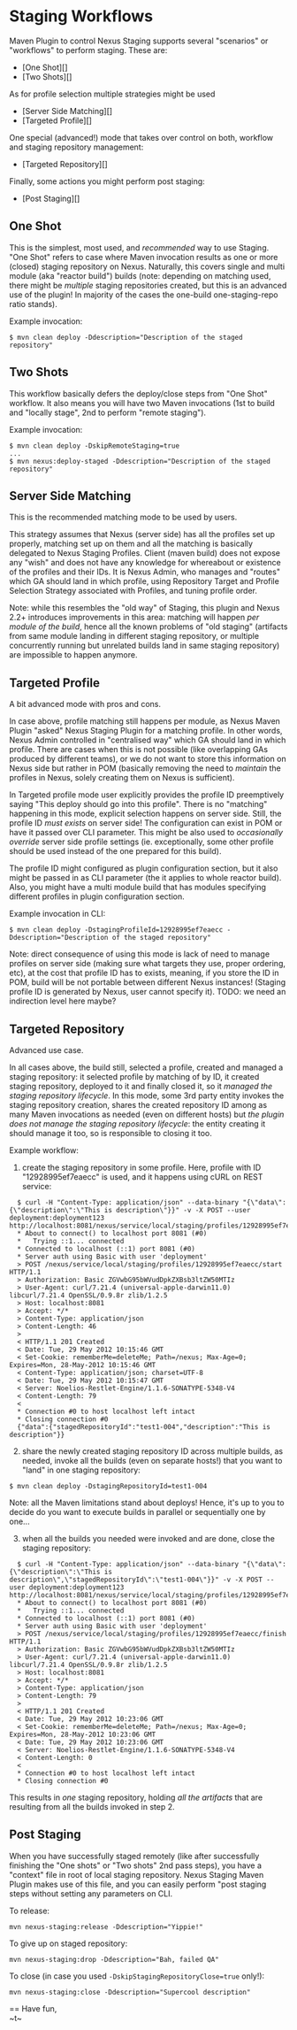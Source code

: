 <!--

    Sonatype Nexus (TM) Open Source Version
    Copyright (c) 2007-2012 Sonatype, Inc.
    All rights reserved. Includes the third-party code listed at http://links.sonatype.com/products/nexus/oss/attributions.

    This program and the accompanying materials are made available under the terms of the Eclipse Public License Version 1.0,
    which accompanies this distribution and is available at http://www.eclipse.org/legal/epl-v10.html.

    Sonatype Nexus (TM) Professional Version is available from Sonatype, Inc. "Sonatype" and "Sonatype Nexus" are trademarks
    of Sonatype, Inc. Apache Maven is a trademark of the Apache Software Foundation. M2eclipse is a trademark of the
    Eclipse Foundation. All other trademarks are the property of their respective owners.

-->

# Staging Workflows

Maven Plugin to control Nexus Staging supports several "scenarios" or "workflows" to perform staging. 
These are:

* [One Shot][]
* [Two Shots][]

As for profile selection multiple strategies might be used

* [Server Side Matching][]
* [Targeted Profile][]

One special (advanced!) mode that takes over control on both, workflow and staging repository management:

* [Targeted Repository][]

Finally, some actions you might perform post staging:

* [Post Staging][]


## One Shot

This is the simplest, most used, and _recommended_ way to use Staging. "One Shot" refers to case where Maven invocation
results as one or more (closed) staging repository on Nexus. Naturally, this covers single and multi module (aka "reactor build")
builds (note: depending on matching used, there might be _multiple_ staging repositories
created, but this is an advanced use of the plugin! In majority of the cases the one-build one-staging-repo
ratio stands).

Example invocation:
```
$ mvn clean deploy -Ddescription="Description of the staged repository"
```


## Two Shots

This workflow basically defers the deploy/close steps from "One Shot" workflow. It also means you will have two Maven
invocations (1st to build and "locally stage", 2nd to perform "remote staging").

Example invocation:
```
$ mvn clean deploy -DskipRemoteStaging=true
...
$ mvn nexus:deploy-staged -Ddescription="Description of the staged repository"
```


## Server Side Matching

This is the recommended matching mode to be used by users.

This strategy assumes that Nexus (server side) has all the profiles set up properly, matching set up 
on them and all the matching is basically delegated to Nexus Staging Profiles. Client (maven build) does
not expose any "wish" and does not have any knowledge for whereabout or existence of the profiles and
their IDs. It is Nexus Admin, who manages and "routes" which GA should land in which profile, using
Repository Target and Profile Selection Strategy associated with Profiles, and tuning profile order.

Note: while this resembles the "old way" of Staging, this plugin and Nexus 2.2+ introduces
improvements in this area: matching will happen _per module of the build_, hence all the
known problems of "old staging" (artifacts from same module landing in different staging 
repository, or multiple concurrently running but unrelated builds land in same staging repository)
are impossible to happen anymore.


## Targeted Profile

A bit advanced mode with pros and cons.

In case above, profile matching still happens per module, as Nexus Maven Plugin "asked" 
Nexus Staging Plugin for a matching profile. In other words, Nexus Admin controlled in "centralised way" 
which GA should land in which profile. There are cases when this is not possible (like overlapping GAs 
produced by different teams), or we do not want to store this information on Nexus side but rather in 
POM (basically removing the need to _maintain_ the profiles in Nexus, solely creating them on Nexus is sufficient).

In Targeted profile mode user explicitly provides the profile ID preemptively saying "This deploy should 
go into this profile". There is no "matching" happening in this mode, explicit selection happens on server
side. Still, the profile ID _must exists_ on server side! The configuration can exist in POM or 
have it passed over CLI parameter. This might be also used to _occasionally override_ server side
profile settings (ie. exceptionally, some other profile should be used instead of the one prepared
for this build).

The profile ID might configured as plugin configuration section, but it also might be passed
in as CLI parameter (the it applies to whole reactor build). Also, you might have a multi
module build that has modules specifying different profiles in plugin configuration section.

Example invocation in CLI:
```
$ mvn clean deploy -DstagingProfileId=12928995ef7eaecc -Ddescription="Description of the staged repository"
```

Note: direct consequence of using this mode is lack of need to manage profiles on server side
(making sure what targets they use, proper ordering, etc), at the cost that profile
ID has to exists, meaning, if you store the ID in POM, build will be not portable between
different Nexus instances! (Staging profile ID is generated by Nexus, user cannot specify it).
TODO: we need an indirection level here maybe?


## Targeted Repository

Advanced use case.

In all cases above, the build still, selected a profile, created and managed a staging repository: 
it selected profile by matching of by ID, it created staging repository, deployed to it 
and finally closed it, so it _managed the staging repository lifecycle_. In this mode, 
some 3rd party entity invokes the staging repository creation, shares the created repository ID among as
many Maven invocations as needed (even on different hosts) but _the plugin does not manage the staging 
repository lifecycle_: the entity creating it should manage it too, so is responsible to closing it too.

Example workflow:

1) create the staging repository in some profile. Here, profile with ID "12928995ef7eaecc" is used,
and it happens using cURL on REST service:
```
  $ curl -H "Content-Type: application/json" --data-binary "{\"data\":{\"description\":\"This is description\"}}" -v -X POST --user deployment:deployment123 http://localhost:8081/nexus/service/local/staging/profiles/12928995ef7eaecc/start
  * About to connect() to localhost port 8081 (#0)
  *   Trying ::1... connected
  * Connected to localhost (::1) port 8081 (#0)
  * Server auth using Basic with user 'deployment'
  > POST /nexus/service/local/staging/profiles/12928995ef7eaecc/start HTTP/1.1
  > Authorization: Basic ZGVwbG95bWVudDpkZXBsb3ltZW50MTIz
  > User-Agent: curl/7.21.4 (universal-apple-darwin11.0) libcurl/7.21.4 OpenSSL/0.9.8r zlib/1.2.5
  > Host: localhost:8081
  > Accept: */*
  > Content-Type: application/json
  > Content-Length: 46
  > 
  < HTTP/1.1 201 Created
  < Date: Tue, 29 May 2012 10:15:46 GMT
  < Set-Cookie: rememberMe=deleteMe; Path=/nexus; Max-Age=0; Expires=Mon, 28-May-2012 10:15:46 GMT
  < Content-Type: application/json; charset=UTF-8
  < Date: Tue, 29 May 2012 10:15:47 GMT
  < Server: Noelios-Restlet-Engine/1.1.6-SONATYPE-5348-V4
  < Content-Length: 79
  < 
  * Connection #0 to host localhost left intact
  * Closing connection #0
  {"data":{"stagedRepositoryId":"test1-004","description":"This is description"}}
```

2) share the newly created staging repository ID across multiple builds, as needed,
invoke all the builds (even on separate hosts!) that you want to "land" in one staging
repository:
```
$ mvn clean deploy -DstagingRepositoryId=test1-004
```
Note: all the Maven limitations stand about deploys! Hence, it's up to you to decide 
do you want to execute builds in parallel or sequentially one by one...

3) when all the builds you needed were invoked and are done, close the staging repository:
```
  $ curl -H "Content-Type: application/json" --data-binary "{\"data\":{\"description\":\"This is description\",\"stagedRepositoryId\":\"test1-004\"}}" -v -X POST --user deployment:deployment123 http://localhost:8081/nexus/service/local/staging/profiles/12928995ef7eaecc/finish
  * About to connect() to localhost port 8081 (#0)
  *   Trying ::1... connected
  * Connected to localhost (::1) port 8081 (#0)
  * Server auth using Basic with user 'deployment'
  > POST /nexus/service/local/staging/profiles/12928995ef7eaecc/finish HTTP/1.1
  > Authorization: Basic ZGVwbG95bWVudDpkZXBsb3ltZW50MTIz
  > User-Agent: curl/7.21.4 (universal-apple-darwin11.0) libcurl/7.21.4 OpenSSL/0.9.8r zlib/1.2.5
  > Host: localhost:8081
  > Accept: */*
  > Content-Type: application/json
  > Content-Length: 79
  > 
  < HTTP/1.1 201 Created
  < Date: Tue, 29 May 2012 10:23:06 GMT
  < Set-Cookie: rememberMe=deleteMe; Path=/nexus; Max-Age=0; Expires=Mon, 28-May-2012 10:23:06 GMT
  < Date: Tue, 29 May 2012 10:23:06 GMT
  < Server: Noelios-Restlet-Engine/1.1.6-SONATYPE-5348-V4
  < Content-Length: 0
  < 
  * Connection #0 to host localhost left intact
  * Closing connection #0
```

This results in _one_ staging repository, holding _all the artifacts_ that are resulting
from all the builds invoked in step 2.


## Post Staging

When you have successfully staged remotely (like after successfully finishing the "One shots" or "Two shots" 2nd pass steps), 
you have a "context" file in root of local staging repository. Nexus Staging Maven Plugin makes use of this file, and you can 
easily perform "post staging steps without setting any parameters on CLI. 

To release:
```
mvn nexus-staging:release -Ddescription="Yippie!"
```

To give up on staged repository:
```
mvn nexus-staging:drop -Ddescription="Bah, failed QA"
```

To close (in case you used `-DskipStagingRepositoryClose=true` only!):
```
mvn nexus-staging:close -Ddescription="Supercool description"
```



==
Have fun,  
~t~
